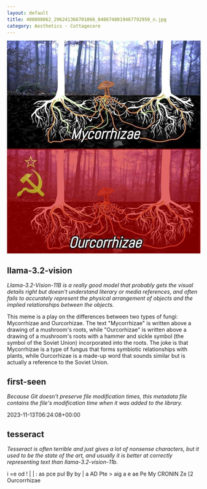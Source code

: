 ```yaml
---
layout: default
title: 400808062_296241366701066_8486748019467792950_n.jpg
category: Aesthetics - Cottagecore
---
```


<div markdown="0"><a href="400808062_296241366701066_8486748019467792950_n.jpg"><img class="photo" src="400808062_296241366701066_8486748019467792950_n.jpg" /></a>

<h2>llama-3.2-vision</h2>
<p><i>Llama-3.2-Vision-11B is a really good model that probably gets the visual details right but doesn't understand literary or media references, and often fails to accurately represent the physical arrangement of objects and the implied relationships between the objects.</i></p>
<p>This meme is a play on the differences between two types of fungi: Mycorrhizae and Ourcorhizae. The text &quot;Mycorrhizae&quot; is written above a drawing of a mushroom&#x27;s roots, while &quot;Ourcorhizae&quot; is written above a drawing of a mushroom&#x27;s roots with a hammer and sickle symbol (the symbol of the Soviet Union) incorporated into the roots. The joke is that Mycorrhizae is a type of fungus that forms symbiotic relationships with plants, while Ourcorhizae is a made-up word that sounds similar but is actually a reference to the Soviet Union.</p>

<h2>first-seen</h2>
<p><i>Because Git doesn't preserve file modification times, this metadata file contains the file's modification time when it was added to the library.</i></p>
<p>2023-11-13T06:24:08+00:00</p>

<h2>tesseract</h2>
<p><i>Tesseract is often terrible and just gives a lot of nonsense characters, but it used to be the state of the art, and usually it is better at correctly representing text than llama-3.2-vision-11b.</i></p>
<p>i =e od ! | | : as pce pul By by | a AD Pte &gt; aig a e ae Pe My CRONIN Ze [2 Ourcorrhizae</p>

</div>

